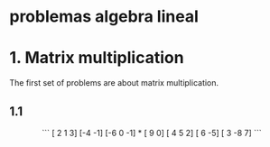 # problemas algebra lineal 

# 1. Matrix multiplication 
The first set of problems are about matrix multiplication.

## 1.1
<center>
```
[ 2   1   3]         [-4   -1] 
[-6   0  -1]    *    [ 9    0] 
[ 4   5   2]         [ 6   -5]
[ 3  -8   7]         
```
</center>
